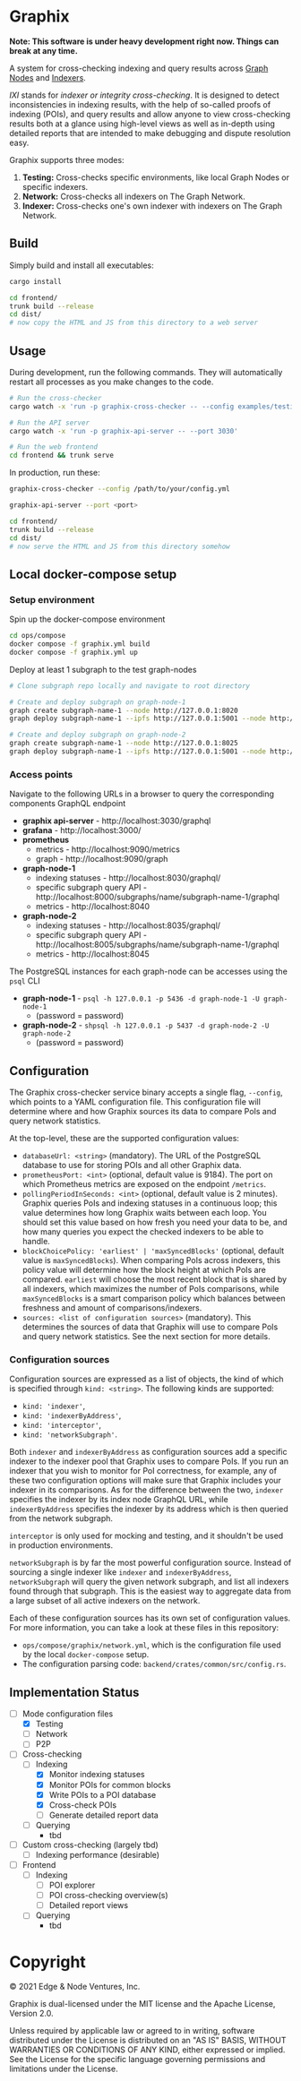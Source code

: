 # Graphix

**Note: This software is under heavy development right now. Things can break at
any time.**

A system for cross-checking indexing and query results across [Graph
Nodes](https://github.com/graphprotocol/graph-node) and
[Indexers](https://github.com/graphprotocol/indexer).

_IXI_ stands for _indexer or integrity cross-checking_. It is designed to detect
inconsistencies in indexing results, with the help of so-called proofs of
indexing (POIs), and query results and allow anyone to view cross-checking
results both at a glance using high-level views as well as in-depth using
detailed reports that are intended to make debugging and dispute resolution
easy.

Graphix supports three modes:

1. **Testing:** Cross-checks specific environments, like local Graph Nodes or specific indexers.
2. **Network:** Cross-checks all indexers on The Graph Network.
3. **Indexer:** Cross-checks one's own indexer with indexers on The Graph Network.

## Build

Simply build and install all executables:

```sh
cargo install

cd frontend/
trunk build --release
cd dist/
# now copy the HTML and JS from this directory to a web server
```

## Usage

During development, run the following commands. They will automatically restart
all processes as you make changes to the code.

```sh
# Run the cross-checker
cargo watch -x 'run -p graphix-cross-checker -- --config examples/testing.yml'

# Run the API server
cargo watch -x 'run -p graphix-api-server -- --port 3030'

# Run the web frontend
cd frontend && trunk serve
```

In production, run these:

```sh
graphix-cross-checker --config /path/to/your/config.yml

graphix-api-server --port <port>

cd frontend/
trunk build --release
cd dist/
# now serve the HTML and JS from this directory somehow
```

## Local docker-compose setup

### Setup environment
Spin up the docker-compose environment
```sh
cd ops/compose
docker compose -f graphix.yml build
docker compose -f graphix.yml up
```

Deploy at least 1 subgraph to the test graph-nodes
```sh 
# Clone subgraph repo locally and navigate to root directory

# Create and deploy subgraph on graph-node-1
graph create subgraph-name-1 --node http://127.0.0.1:8020
graph deploy subgraph-name-1 --ipfs http://127.0.0.1:5001 --node http://127.0.0.1:8020

# Create and deploy subgraph on graph-node-2
graph create subgraph-name-1 --node http://127.0.0.1:8025
graph deploy subgraph-name-1 --ipfs http://127.0.0.1:5001 --node http://127.0.0.1:8025
```

### Access points
Navigate to the following URLs in a browser to query the corresponding components GraphQL endpoint
- **graphix api-server** - http://localhost:3030/graphql
- **grafana** - http://localhost:3000/
- **prometheus** 
  - metrics - http://localhost:9090/metrics
  - graph - http://localhost:9090/graph
- **graph-node-1** 
  - indexing statuses - http://localhost:8030/graphql/
  - specific subgraph query API - http://localhost:8000/subgraphs/name/subgraph-name-1/graphql 
  - metrics - http://localhost:8040
- **graph-node-2** 
  - indexing statuses - http://localhost:8035/graphql/
  - specific subgraph query API - http://localhost:8005/subgraphs/name/subgraph-name-1/graphql
  - metrics - http://localhost:8045
  
The PostgreSQL instances for each graph-node can be accesses using the `psql` CLI
- **graph-node-1** - `psql -h 127.0.0.1 -p 5436 -d graph-node-1 -U graph-node-1` 
  - (password = password)
- **graph-node-2** - ```shpsql -h 127.0.0.1 -p 5437 -d graph-node-2 -U graph-node-2```
  - (password = password)

## Configuration

The Graphix cross-checker service binary accepts a single flag, `--config`, which points to a YAML configuration file. This configuration file will determine where and how Graphix sources its data to compare PoIs and query network statistics.

At the top-level, these are the supported configuration values:

- `databaseUrl: <string>` (mandatory). The URL of the PostgreSQL database to use
for storing POIs and all other Graphix data.
- `prometheusPort: <int>` (optional, default value is 9184). The port on which Prometheus metrics are exposed on the endpoint `/metrics`.
- `pollingPeriodInSeconds: <int>` (optional, default value is 2 minutes). Graphix queries PoIs and indexing statuses in a continuous loop; this value determines how long Graphix waits between each loop. You should set this value based on how fresh you need your data to be, and how many queries you expect the checked indexers to be able to handle.
- `blockChoicePolicy: 'earliest' | 'maxSyncedBlocks'` (optional, default value is `maxSyncedBlocks`). When comparing PoIs across indexers, this policy value will determine how the block height at which PoIs are compared. `earliest` will choose the most recent block that is shared by all indexers, which maximizes the number of PoIs comparisons, while `maxSyncedBlocks` is a smart comparison policy which balances between freshness and amount of comparisons/indexers.
- `sources: <list of configuration sources>` (mandatory). This determines the sources of data that Graphix will use to compare PoIs and query network statistics. See the next section for more details.

### Configuration sources

Configuration sources are expressed as a list of objects, the kind of which is specified through `kind: <string>`. The following kinds are supported:

- `kind: 'indexer'`,
- `kind: 'indexerByAddress'`,
- `kind: 'interceptor'`,
- `kind: 'networkSubgraph'`.

Both `indexer` and `indexerByAddress` as configuration sources add a specific indexer to the indexer pool that Graphix uses to compare PoIs. If you run an indexer that you wish to monitor for PoI correctness, for example, any of these two configuration options will make sure that Graphix includes your indexer in its comparisons. As for the difference between the two, `indexer` specifies the indexer by its index node GraphQL URL, while `indexerByAddress` specifies the indexer by its address which is then queried from the network subgraph.

`interceptor` is only used for mocking and testing, and it shouldn't be used in production environments.

`networkSubgraph` is by far the most powerful configuration source. Instead of sourcing a single indexer like `indexer` and `indexerByAddress`, `networkSubgraph` will query the given network subgraph, and list all indexers found through that subgraph. This is the easiest way to aggregate data from a large subset of all active indexers on the network.

Each of these configuration sources has its own set of configuration values. For more information, you can take a look at these files in this repository:
- `ops/compose/graphix/network.yml`, which is the configuration file used by the local `docker-compose` setup.
- The configuration parsing code: `backend/crates/common/src/config.rs`.

## Implementation Status

- [ ] Mode configuration files
  - [x] Testing
  - [ ] Network
  - [ ] P2P
- [ ] Cross-checking
  - [ ] Indexing
    - [x] Monitor indexing statuses
    - [x] Monitor POIs for common blocks
    - [x] Write POIs to a POI database
    - [x] Cross-check POIs
    - [ ] Generate detailed report data
  - [ ] Querying
    - tbd
- [ ] Custom cross-checking (largely tbd)
  - [ ] Indexing performance (desirable)
- [ ] Frontend
  - [ ] Indexing
    - [ ] POI explorer
    - [ ] POI cross-checking overview(s)
    - [ ] Detailed report views
  - [ ] Querying
    - tbd

# Copyright

&copy; 2021 Edge & Node Ventures, Inc.

Graphix is dual-licensed under the MIT license and the Apache License, Version
2.0.

Unless required by applicable law or agreed to in writing, software distributed
under the License is distributed on an "AS IS" BASIS, WITHOUT WARRANTIES OR
CONDITIONS OF ANY KIND, either expressed or implied. See the License for the
specific language governing permissions and limitations under the License.
